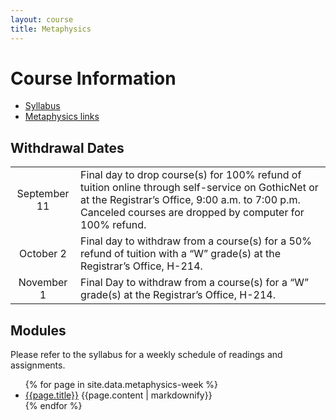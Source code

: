 ```yaml
---
layout: course
title: Metaphysics
---
```


# Course Information

+ [Syllabus](Syllabus.pdf)
+ [Metaphysics links](https://pegasus.cc.ucf.edu/~janzb/metaphysics/)


## Withdrawal Dates

|         |     | 
| :-------------: | ------------- | 
| September 11 | Final day to drop course(s) for 100% refund of tuition online through self-service on GothicNet or at the Registrar’s Office, 9:00 a.m. to 7:00 p.m. Canceled courses are dropped by computer for 100% refund. |
| October 2 | Final day to withdraw from a course(s) for a 50% refund of tuition with a “W” grade(s) at the Registrar’s Office, H-214. |
| November 1  | Final Day to withdraw from a course(s) for a “W” grade(s) at the Registrar’s Office, H-214.|

## Modules

Please refer to the syllabus for a weekly schedule of readings and assignments. 


<ul>
  {% for page in site.data.metaphysics-week %}
    <li>
     <a href="{{site.baseurl}}/metaphysics/{{page.folder}}/">{{page.title}}</a>
      {{page.content | markdownify}}
    </li>
  {% endfor %}
</ul>
